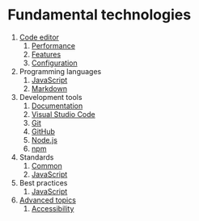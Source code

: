# Fundamental technologies

1. [Code editor](tools/code-editor.md)
	1. [Performance](tools/code-editor.md#performance)
	1. [Features](tools/code-editor.md#features)
	1. [Configuration](tools/code-editor.md#installation-and-configuration)
1. Programming languages
	1. [JavaScript](languages/javascript.md)
    1. [Markdown](languages/markdown.md)
1. Development tools
	1. [Documentation](tools/documentation.md)
	1. [Visual Studio Code](tools/visual-studio-code.md)
	1. [Git](tools/git.md)
	1. [GitHub](tools/github.md)
	1. [Node.js](tools/nodejs.md)
    1. [npm](tools/npm.md)
1. Standards
	1. [Common](standards/common.md)
	1. [JavaScript](standards/javascript.md)
1. Best practices
	1. [JavaScript](bestpractices/javascript.md)
1. [Advanced topics](advanced.md)
	1. [Accessibility](advanced.md#accessibility)
